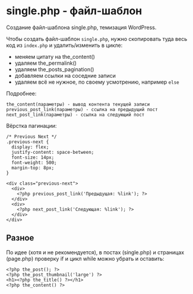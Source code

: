 # single.php - файл-шаблон 
Создание файл-шаблона single.php, темизация WordPress.

Чтобы создать файл-шаблон `single.php`, нужно скопировать туда весь код из `index.php` и удалить/изменить в цикле:

- меняем цитату на the_content()
- удаляем the_permalink()
- удаляем the_posts_pagination()
- добавляем ссылки на соседние записи
- удаляем всё не нужное, по своему усмотрению, например `else`

Подробнее:

    the_content(параметры) - вывод контента текущей записи
    previous_post_link(параметры) - ссылка на предыдущий пост
    next_post_link(параметры) - ссылка на следующий пост

Вёрстка пагинации:

    /* Previous Next */
    .previous-next {
      display: flex;
      justify-content: space-between;
      font-size: 14px;
      font-weight: 500;
      margin-top: 8px;
    }

    <div class="previous-next">
      <div>
        <?php previous_post_link('Предыдущая: %link'); ?>
      </div>
      <div>
        <?php next_post_link('Следующая: %link'); ?>
      </div>
    </div>

## Разное
По идее (хотя и не рекомендуется), в постах (single.php) и страницах (page.php) проверку if и цикл while можно убрать и оставить:

    <?php the_post(); ?>
    <?php the_post_thumbnail('large') ?>
    <h1><?php the_title() ?></h1>
    <?php the_content() ?>
